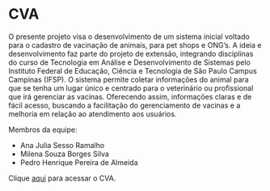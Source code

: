 # CVA
O presente projeto visa o desenvolvimento de um sistema inicial voltado para o cadastro de vacinação de animais, para pet shops e ONG’s.  A ideia e desenvolvimento faz parte do projeto de extensão, integrando disciplinas do curso de Tecnologia em Análise e Desenvolvimento de Sistemas pelo Instituto Federal de Educação, Ciência e Tecnologia de São  Paulo Campus Campinas (IFSP). O sistema permite coletar informações do animal para que se tenha um lugar único e centrado para o veterinário ou profissional que irá gerenciar as vacinas. Oferecendo assim, informações claras e de fácil acesso, buscando a facilitação do gerenciamento de vacinas e a melhoria em relação ao atendimento aos usuários.

Membros da equipe: <br>
- Ana Julia Sesso Ramalho <br>
- Milena Souza Borges Silva <br>
- Pedro Henrique Pereira de Almeida <br>  

Clique [aqui](https://cva-controle-de-vac-de-animais.web.app/) para acessar o CVA.
